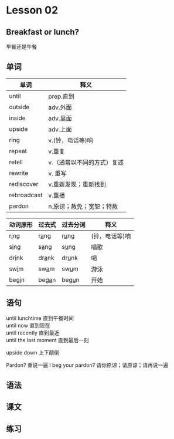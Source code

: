 # Lesson 02

## Breakfast or lunch?

早餐还是午餐  

## 单词

|单词|释义|
|-------------|---------------------------|
|until|prep.直到|
|outside|adv.外面|
|inside|adv.里面|
|upside|adv.上面|
|ring|v.(铃，电话等)响|
|repeat|v.重复|
|retell|v.（通常以不同的方式）复述|
|rewrite|v. 重写|
|rediscover|v.重新发现；重新找到|
|rebroadcast|v.重播|
|pardon|n.原谅；赦免；宽恕；特赦|

|  动词原形 |  过去式    | 过去分词  | 释义 |
|----------|-----------|-----------|-----------| 
|r<u>i</u>ng|r<u>a</u>ng|r<u>u</u>ng|(铃，电话等)响|
|s<u>i</u>ng|s<u>a</u>ng|s<u>u</u>ng|唱歌|
|dr<u>i</u>nk|dr<u>a</u>nk|dr<u>u</u>nk|喝|
|sw<u>i</u>m|sw<u>a</u>m|sw<u>u</u>m|游泳|
|beg<u>i</u>n|beg<u>a</u>n|beg<u>u</u>n|开始|


## 语句

until lunchtime 直到午餐时间  
until now 直到现在  
until recently 直到最近  
until the last moment 直到最后一刻  

upside down 上下颠倒

Pardon? 重说一遍
I beg your pardon? 请你原谅；请原谅；请再说一遍

## 语法

## 课文

## 练习
